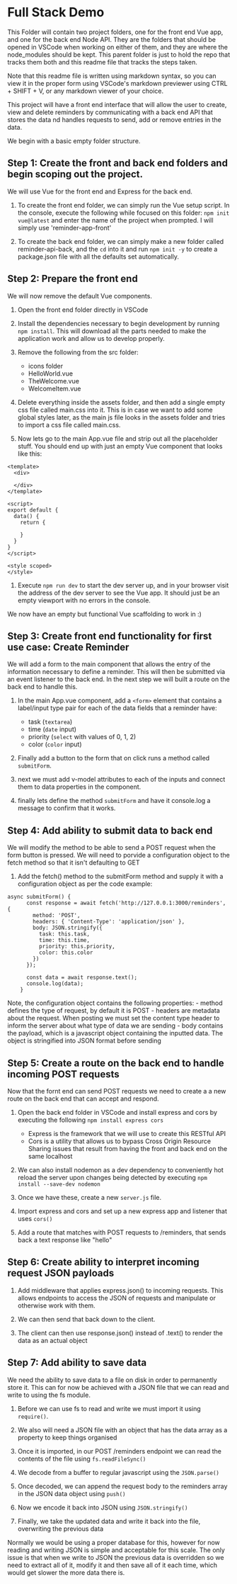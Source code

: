 # Full Stack Demo
This Folder will contain two project folders, one for the front end Vue app, and one for the back end Node API. They are the folders that should be opened in VSCode when working on either of them, and they are where the node_modules should be kept. This parent folder is just to hold the repo that tracks them both and this readme file that tracks the steps taken.

Note that this readme file is written using markdown syntax, so you can view it in the proper form using VSCode's markdown previewer using CTRL + SHIFT + V, or any markdown viewer of your choice.

This project will have a front end interface that will allow the user to create, view and delete reminders by communicating with a back end API that stores the data nd handles requests to send, add or remove entries in the data.

We begin with a basic empty folder structure.

## Step 1: Create the front and back end folders and begin scoping out the project.

We will use Vue for the front end and Express for the back end.

1. To create the front end folder, we can simply run the Vue setup script. In the console, execute the following while focused on this folder: `npm init vue@latest` and enter the name of the project when prompted. I will simply use 'reminder-app-front'

1. To create the back end folder, we can simply make a new folder called reminder-api-back, and the `cd` into it and run `npm init -y` to create a package.json file with all the defaults set automatically.

## Step 2: Prepare the front end

We will now remove the default Vue components.

1. Open the front end folder directly in VSCode

1. Install the dependencies necessary to begin development by running `npm install`. This will download all the parts needed to make the application work and allow us to develop properly.

1. Remove the following from the src folder:
    - icons folder
    - HelloWorld.vue
    - TheWelcome.vue
    - WelcomeItem.vue

1. Delete everything inside the assets folder, and then add a single empty css file called main.css into it. This is in case we want to add some global styles later, as the main js file looks in the assets folder and tries to import a css file called main.css.

1. Now lets go to the main App.vue file and strip out all the placeholder stuff. You should end up with just an empty Vue component that looks like this: 
```
<template>
  <div>

  </div>
</template>

<script>
export default {
  data() {
    return {

    }
  }
}
</script>

<style scoped>
</style>
```

1. Execute `npm run dev` to start the dev server up, and in your browser visit the address of the dev server to see the Vue app. It should just be an empty viewport with no errors in the console.

We now have an empty but functional Vue scaffolding to work in :)

## Step 3: Create front end functionality for first use case: Create Reminder

We will add a form to the main component that allows the entry of the information necessary to define a reminder. This will then be submitted via an event listener to the back end. In the next step we will built a route on the back end to handle this.

1. In the main App.vue component, add a `<form>` element that contains a label/input type pair for each of the data fields that a reminder have:
    - task (`textarea`)
    - time (`date` input)
    - priority (`select` with values of 0, 1, 2)
    - color (`color` input)

1. Finally add a button to the form that on click runs a method called `submitForm`.

1. next we must add v-model attributes to each of the inputs and connect them to data properties in the component.

1. finally lets define the method `submitForm` and have it console.log a message to confirm that it works.

## Step 4: Add ability to submit data to back end

We will modify the method to be able to send a POST request when the form button is pressed. We will need to porvide a configuration object to the fetch method so that it isn't defaulting to GET

1. Add the fetch() method to the submitForm method and supply it with a configuration object as per the code example:
``` 
async submitForm() {
      const response = await fetch('http://127.0.0.1:3000/reminders', {
        method: 'POST',
        headers: { 'Content-Type': 'application/json' },
        body: JSON.stringify({
          task: this.task,
          time: this.time,
          priority: this.priority,
          color: this.color
        })
      });

      const data = await response.text();
      console.log(data);
    }
```

Note, the configuration object contains the following properties: 
    - method defines the type of request, by default it is POST
    - headers are metadata about the request. When posting we must set the content type header to inform the server about what type of data we are sending
    - body contains the payload, which is a javascript object containing the inputted data. The object is stringified into JSON format before sending

## Step 5: Create a route on the back end to handle incoming POST requests

Now that the fornt end can send POST requests we need to create a a new route on the back end that can accept and respond.

1. Open the back end folder in VSCode and install express and cors by executing the following `npm install express cors`
    - Express is the framework that we will use to create this RESTful API
    - Cors is a utility that allows us to bypass Cross Origin Resource Sharing issues that result from having the front and back end on the same localhost

1. We can also install nodemon as a dev dependency to conveniently hot reload the server upon changes being detected by executing `npm install --save-dev nodemon`

1. Once we have these, create a new `server.js` file.

1. Import express and cors and set up a new express app and listener that uses `cors()`

1. Add a route that matches with POST requests to /reminders, that sends back a text response like "hello"

## Step 6: Create ability to interpret incoming request JSON payloads

1. Add middleware that applies express.json() to incoming requests. This allows endpoints to access the JSON of requests and manipulate or otherwise work with them.

1. We can then send that back down to the client.

1. The client can then use response.json() instead of .text() to render the data as an actual object

## Step 7: Add ability to save data

We need the ability to save data to a file on disk in order to permanently store it. This can for now be achieved with a JSON file that we can read and write to using the fs module.

1. Before we can use fs to read and write we must import it using `require()`.

1. We also will need a JSON file with an object that has the data array as a property to keep things organised

1. Once it is imported, in our POST /reminders endpoint we can read the contents of the file using `fs.readFileSync()`

1. We decode from a buffer to regular javascript using the `JSON.parse()`

1. Once decoded, we can append the request body to the reminders array in the JSON data object using `push()`

1. Now we encode it back into JSON using `JSON.stringify()`

1. Finally, we take the updated data and write it back into the file, overwriting the previous data

Normally we would be using a proper database for this, however for now reading and writing JSON is simple and acceptable for this scale. The only issue is that when we write to JSON the previous data is overridden so we need to extract all of it, modify it and then save all of it each time, which would get slower the more data there is.